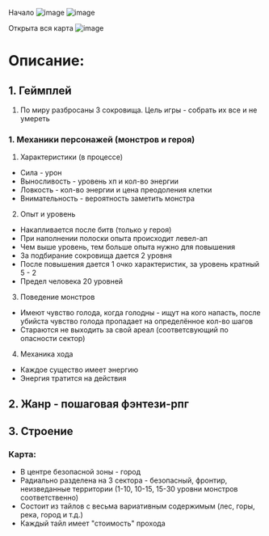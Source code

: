 Начало
![image](https://user-images.githubusercontent.com/81422717/118788889-aa3e6180-b8ad-11eb-9aab-4c241c4a9ec0.png)
![image](https://user-images.githubusercontent.com/81422717/118789567-57b17500-b8ae-11eb-9f14-1c5e75815b00.png)

Открыта вся карта
![image](https://user-images.githubusercontent.com/81422717/118789491-44060e80-b8ae-11eb-9bb5-c43b0e0b0da7.png)

# Описание:
## 1. Геймплей
1. По миру разбросаны 3 сокровища. Цель игры - собрать их все и не умереть
### 1. Механики персонажей (монстров и героя)
1. Характеристики (в процессе)
* Сила - урон
* Выносливость - уровень хп и кол-во энергии
* Ловкость - кол-во энергии и цена преодоления клетки
* Внимательность - вероятность заметить монстра
2. Опыт и уровень
* Накапливается после битв (только у героя)
* При наполнении полоски опыта происходит левел-ап
* Чем выше уровень, тем больше опыта нужно для повышения
* За подбирание сокровища дается 2 уровня
* После повышения дается 1 очко характеристик, за уровень кратный 5 - 2
* Предел человека 20 уровней
3. Поведение монстров
* Имеют чувство голода, когда голодны - ищут на кого напасть, после убийста чувство голода пропадает на определённое кол-во шагов
* Стараются не выходить за свой ареал (соответсвующий по опасности сектор)
4. Механика хода
* Каждое существо имеет энергию
* Энергия тратится на действия
## 2. Жанр - пошаговая фэнтези-рпг
## 3. Строение
### Карта: 
* В центре безопасной зоны - город
* Радиально разделена на 3 сектора - безопасный, фронтир, неизведанные территории (1-10, 10-15, 15-30 уровни монстров соответственно)
* Состоит из тайлов с весьма вариативным содержимым (лес, горы, река, город и т.д.) 
* Каждый тайл имеет "стоимость" прохода
